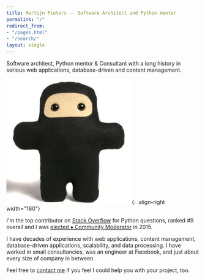 ```yaml
---
title: Martijn Pieters -- Software Architect and Python mentor
permalink: "/"
redirect_from:
- "/pages.html"
- "/search/"
layout: single
---
```


Software architect, Python mentor & Consultant with a long history in serious web applications, database-driven and content management.

![Wee Ninja plush by Shawnimals](/assets/images/ninja_avatar.jpg){: .align-right width="160"}

I'm the top contributor on [Stack Overflow](https://stackoverflow.com/users/100297) for Python questions, ranked #9 overall and I was [elected ♦ Community Moderator](https://meta.stackoverflow.com/q/291017/100297) in 2015. 

I have decades of experience with web applications, content management, database-driven applications, scalability, and data processing. I have worked in small consultancies, was an engineer at Facebook, and just about every size of company in between.

Feel free to [contact me](/contact/) if you feel I could help you with your project, too.
